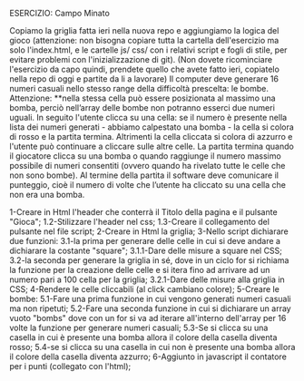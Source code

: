 ESERCIZIO: Campo Minato

Copiamo la griglia fatta ieri nella nuova repo e aggiungiamo la logica del gioco (attenzione: non bisogna copiare tutta la cartella dell'esercizio ma solo l'index.html, e le cartelle js/ css/ con i relativi script e fogli di stile, per evitare problemi con l'inizializzazione di git). (Non dovete ricominciare l'esercizio da capo quindi, prendete quello che avete fatto ieri, copiatelo nella repo di oggi e partite da li a lavorare)
Il computer deve generare 16 numeri casuali nello stesso range della difficoltà prescelta: le bombe.
Attenzione: **nella stessa cella può essere posizionata al massimo una bomba, perciò nell’array delle bombe non potranno esserci due numeri uguali.
In seguito l'utente clicca su una cella: se il numero è presente nella lista dei numeri generati - abbiamo calpestato una bomba - la cella si colora di rosso e la partita termina. Altrimenti la cella cliccata si colora di azzurro e l'utente può continuare a cliccare sulle altre celle.
La partita termina quando il giocatore clicca su una bomba o quando raggiunge il numero massimo possibile di numeri consentiti (ovvero quando ha rivelato tutte le celle che non sono bombe).
Al termine della partita il software deve comunicare il punteggio, cioè il numero di volte che l’utente ha cliccato su una cella che non era una bomba.

1-Creare in Html l'header che conterrà il Titolo della pagina e il pulsante "Gioca";
1.2-Stilizzare l'header nel css;
1.3-Creare il collegamento del pulsante nel file script;
2-Creare in Html la griglia;
3-Nello script dichiarare due funzioni:
3.1-la prima per generare delle celle in cui si deve andare a dichiarare la costante "square";
3.1.1-Dare delle misure a square nel CSS;
3.2-la seconda per generare la griglia in sé, dove in un ciclo for si richiama la funzione per la creazione delle celle e si itera fino ad arrivare ad un numero pari a 100 cella per la griglia;
3.2.1-Dare delle misure alla griglia in CSS;
4-Rendere le celle cliccabili (al click cambiano colore);
5-Creare le bombe:
5.1-Fare una prima funzione in cui vengono generati numeri casuali ma non ripetuti;
5.2-Fare una seconda funzione in cui si dichiarare un array vuoto "bombs" dove con un for si va ad iterare all'interno dell'array per 16 volte la funzione per generare numeri casuali;
5.3-Se si clicca su una casella in cui è presente una bomba allora il colore della casella diventa rosso;
5.4-se si clicca su una casella in cui non è presente una bomba allora il colore della casella diventa azzurro;
6-Aggiunto in javascript il contatore per i punti (collegato con l'html);